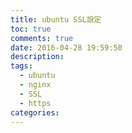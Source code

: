 ```yaml
---
title: ubuntu SSL設定
toc: true
comments: true
date: 2016-04-28 19:59:50
description:
tags:
  - ubuntu
  - nginx
  - SSL
  - https
categories: 
---
```

